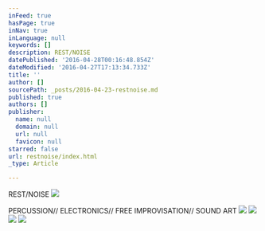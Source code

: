 ```yaml
---
inFeed: true
hasPage: true
inNav: true
inLanguage: null
keywords: []
description: REST/NOISE
datePublished: '2016-04-28T00:16:48.854Z'
dateModified: '2016-04-27T17:13:34.733Z'
title: ''
author: []
sourcePath: _posts/2016-04-23-restnoise.md
published: true
authors: []
publisher:
  name: null
  domain: null
  url: null
  favicon: null
starred: false
url: restnoise/index.html
_type: Article

---
```

REST/NOISE
![](https://the-grid-user-content.s3-us-west-2.amazonaws.com/09117c77-36b2-4e0b-b8ef-089fa3d50307.jpg)

PERCUSSION// ELECTRONICS// FREE IMPROVISATION// SOUND ART
![](https://the-grid-user-content.s3-us-west-2.amazonaws.com/90570d2b-b44f-4a0c-88a4-b59570fd92b3.png)
![](https://the-grid-user-content.s3-us-west-2.amazonaws.com/b10aca4f-f830-43c5-966e-ca2f3c0a4dbf.jpg)
![](https://the-grid-user-content.s3-us-west-2.amazonaws.com/60942e13-3e0d-4fa8-9d08-99b4d39a1c69.png)
![](https://the-grid-user-content.s3-us-west-2.amazonaws.com/ed92ca5f-4b48-4624-90eb-ed47e7bf581d.jpg)
